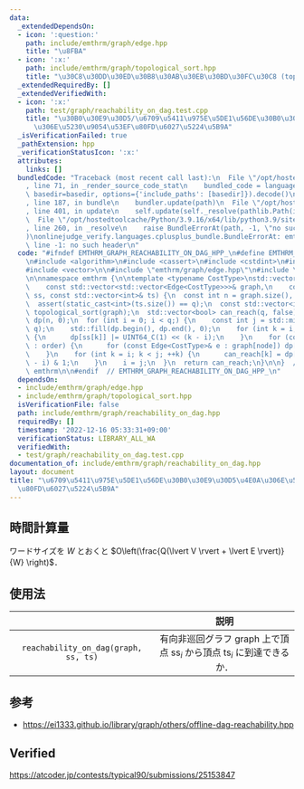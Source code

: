 ```yaml
---
data:
  _extendedDependsOn:
  - icon: ':question:'
    path: include/emthrm/graph/edge.hpp
    title: "\u8FBA"
  - icon: ':x:'
    path: include/emthrm/graph/topological_sort.hpp
    title: "\u30C8\u30DD\u30ED\u30B8\u30AB\u30EB\u30BD\u30FC\u30C8 (topological sort)"
  _extendedRequiredBy: []
  _extendedVerifiedWith:
  - icon: ':x:'
    path: test/graph/reachability_on_dag.test.cpp
    title: "\u30B0\u30E9\u30D5/\u6709\u5411\u975E\u5DE1\u56DE\u30B0\u30E9\u30D5\u4E0A\
      \u306E\u5230\u9054\u53EF\u80FD\u6027\u5224\u5B9A"
  _isVerificationFailed: true
  _pathExtension: hpp
  _verificationStatusIcon: ':x:'
  attributes:
    links: []
  bundledCode: "Traceback (most recent call last):\n  File \"/opt/hostedtoolcache/Python/3.9.16/x64/lib/python3.9/site-packages/onlinejudge_verify/documentation/build.py\"\
    , line 71, in _render_source_code_stat\n    bundled_code = language.bundle(stat.path,\
    \ basedir=basedir, options={'include_paths': [basedir]}).decode()\n  File \"/opt/hostedtoolcache/Python/3.9.16/x64/lib/python3.9/site-packages/onlinejudge_verify/languages/cplusplus.py\"\
    , line 187, in bundle\n    bundler.update(path)\n  File \"/opt/hostedtoolcache/Python/3.9.16/x64/lib/python3.9/site-packages/onlinejudge_verify/languages/cplusplus_bundle.py\"\
    , line 401, in update\n    self.update(self._resolve(pathlib.Path(included), included_from=path))\n\
    \  File \"/opt/hostedtoolcache/Python/3.9.16/x64/lib/python3.9/site-packages/onlinejudge_verify/languages/cplusplus_bundle.py\"\
    , line 260, in _resolve\n    raise BundleErrorAt(path, -1, \"no such header\"\
    )\nonlinejudge_verify.languages.cplusplus_bundle.BundleErrorAt: emthrm/graph/edge.hpp:\
    \ line -1: no such header\n"
  code: "#ifndef EMTHRM_GRAPH_REACHABILITY_ON_DAG_HPP_\n#define EMTHRM_GRAPH_REACHABILITY_ON_DAG_HPP_\n\
    \n#include <algorithm>\n#include <cassert>\n#include <cstdint>\n#include <limits>\n\
    #include <vector>\n\n#include \"emthrm/graph/edge.hpp\"\n#include \"emthrm/graph/topological_sort.hpp\"\
    \n\nnamespace emthrm {\n\ntemplate <typename CostType>\nstd::vector<bool> reachability_on_dag(\n\
    \    const std::vector<std::vector<Edge<CostType>>>& graph,\n    const std::vector<int>&\
    \ ss, const std::vector<int>& ts) {\n  const int n = graph.size(), q = ss.size();\n\
    \  assert(static_cast<int>(ts.size()) == q);\n  const std::vector<int> order =\
    \ topological_sort(graph);\n  std::vector<bool> can_reach(q, false);\n  std::vector<std::uint64_t>\
    \ dp(n, 0);\n  for (int i = 0; i < q;) {\n    const int j = std::min(i + std::numeric_limits<std::uint64_t>::digits,\
    \ q);\n    std::fill(dp.begin(), dp.end(), 0);\n    for (int k = i; k < j; ++k)\
    \ {\n      dp[ss[k]] |= UINT64_C(1) << (k - i);\n    }\n    for (const int node\
    \ : order) {\n      for (const Edge<CostType>& e : graph[node]) dp[e.dst] |= dp[node];\n\
    \    }\n    for (int k = i; k < j; ++k) {\n      can_reach[k] = dp[ts[k]] >> (k\
    \ - i) & 1;\n    }\n    i = j;\n  }\n  return can_reach;\n}\n\n}  // namespace\
    \ emthrm\n\n#endif  // EMTHRM_GRAPH_REACHABILITY_ON_DAG_HPP_\n"
  dependsOn:
  - include/emthrm/graph/edge.hpp
  - include/emthrm/graph/topological_sort.hpp
  isVerificationFile: false
  path: include/emthrm/graph/reachability_on_dag.hpp
  requiredBy: []
  timestamp: '2022-12-16 05:33:31+09:00'
  verificationStatus: LIBRARY_ALL_WA
  verifiedWith:
  - test/graph/reachability_on_dag.test.cpp
documentation_of: include/emthrm/graph/reachability_on_dag.hpp
layout: document
title: "\u6709\u5411\u975E\u5DE1\u56DE\u30B0\u30E9\u30D5\u4E0A\u306E\u5230\u9054\u53EF\
  \u80FD\u6027\u5224\u5B9A"
---
```



## 時間計算量

ワードサイズを $W$ とおくと $O\left(\frac{Q(\lvert V \rvert + \lvert E \rvert)}{W} \right)$．


## 使用法

||説明|
|:--:|:--:|
|`reachability_on_dag(graph, ss, ts)`|有向非巡回グラフ $\mathrm{graph}$ 上で頂点 $\mathrm{ss}_i$ から頂点 $\mathrm{ts}_i$ に到達できるか．|


## 参考

- https://ei1333.github.io/library/graph/others/offline-dag-reachability.hpp


## Verified

https://atcoder.jp/contests/typical90/submissions/25153847
